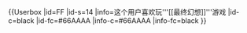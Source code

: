 {{Userbox
  |id=FF
  |id-s=14
  |info=这个用户喜欢玩'''[[最终幻想]]'''游戏
  |id-c=black
  |id-fc=#66AAAA
  |info-c=#66AAAA
  |info-fc=black
}}